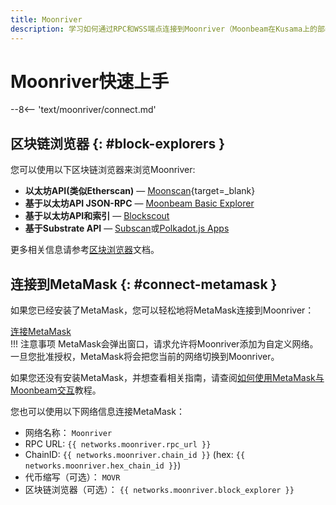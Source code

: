 ```yaml
---
title: Moonriver
description: 学习如何通过RPC和WSS端点连接到Moonriver（Moonbeam在Kusama上的部署）
---
```


# Moonriver快速上手

--8<-- 'text/moonriver/connect.md'

## 区块链浏览器 {: #block-explorers }

您可以使用以下区块链浏览器来浏览Moonriver:

 - **以太坊API(类似Etherscan)** — [Moonscan](https://moonbase.moonscan.io/){target=_blank}
 - **基于以太坊API JSON-RPC** — [Moonbeam Basic Explorer](https://moonbeam-explorer.netlify.app/?network=MoonbaseAlpha)
 - **基于以太坊API和索引** — [Blockscout](https://moonbase-blockscout.testnet.moonbeam.network/)
 - **基于Substrate API** — [Subscan](https://moonbase.subscan.io/)或[Polkadot.js Apps](https://polkadot.js.org/apps/?rpc=wss%3A%2F%2Fwss.api.moonbase.moonbeam.network#/explorer)

 更多相关信息请参考[区块浏览器](/builders/tools/explorers)文档。

## 连接到MetaMask {: #connect-metamask }

如果您已经安装了MetaMask，您可以轻松地将MetaMask连接到Moonriver：

<div class="button-wrapper">
    <a href="#" class="md-button connectMetaMask" value="moonriver">连接MetaMask</a>
</div>
!!! 注意事项
    MetaMask会弹出窗口，请求允许将Moonriver添加为自定义网络。一旦您批准授权，MetaMask将会把您当前的网络切换到Moonriver。

如果您还没有安装MetaMask，并想查看相关指南，请查阅[如何使用MetaMask与Moonbeam交互](/tokens/connect/metamask/)教程。

您也可以使用以下网络信息连接MetaMask：

 - 网络名称： `Moonriver`
 - RPC URL: `{{ networks.moonriver.rpc_url }}`
 - ChainID: `{{ networks.moonriver.chain_id }}` (hex: `{{ networks.moonriver.hex_chain_id }}`)
 - 代币缩写（可选）： `MOVR`
 - 区块链浏览器（可选）： `{{ networks.moonriver.block_explorer }}`
